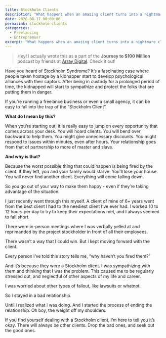 ```yaml
---
title: Stockholm Clients
description: "What happens when an amazing client turns into a nightmare client in the matter of weeks.  You might be dealing with a Stockholm Client."
date: 2020-08-17 00:00:00
permalink: stockholm-clients
categories:
  - Freelancing
  - Entreprenuer
excerpt: "What happens when an amazing client turns into a nightmare client in the matter of weeks.  You might be dealing with a Stockholm Client."
---
```


> Hey!  I actually wrote this as a part of the **Journey to $100 Million** podcast by friends at [Array Digital](https://thisisarray.com/stockholm-clients/).  Check it out!

Have you heard of Stockholm Syndrome?  It’s a fascinating case where people taken hostage by a kidnapper start to develop psychological alliances with their captors.  After being in custody for a prolonged period of time, the kidnapped will start to sympathize and protect the folks that are putting them in danger.

If you’re running a freelance business or even a small agency, it can be easy to fall into the trap of the “Stockholm Client”.

**What do I mean by this?**

When you’re starting out, it is really easy to jump on every opportunity that comes across your desk.  You will hoard clients.  You will bend over backward to help them.  You might give unnecessary discounts.  You might respond to issues within minutes, even after hours.  Your relationship goes from that of partnership to more of master and slave.  

**And why is that?**

Because the worst possible thing that could happen is being fired by the client.  If they left, you and your family would starve.  You’ll lose your house.  You will never find another client. Everything will come falling down.

So you go out of your way to make them happy - even if they’re taking advantage of the situation.

I just recently went through this myself.  A client of mine of 6+ years went from the best client I had to the neediest client I’ve ever had.  I worked 10 to 12 hours per day to try to keep their expectations met, and I always seemed to fall short.

There were in-person meetings where I was verbally yelled at and reprimanded by the project stockholder in front of all their employees.  

There wasn’t a way that I could win.  But I kept moving forward with the client.

Every person I’ve told this story tells me, “why haven’t you fired them?”


And it’s because they were a Stockholm client.  I was sympathizing with them and thinking that I was the problem.  This caused me to be regularly stressed out, and neglectful of other aspects of my life and career.  

I was worried about other types of fallout, like lawsuits or whatnot.  

So I stayed in a bad relationship.

Until I realized what I was doing.  And I started the process of ending the relationship.  Oh boy, the weight off my shoulders.

If you find yourself dealing with a Stockholm client, I’m here to tell you it’s okay.  There will always be other clients.  Drop the bad ones, and seek out the good ones.  
